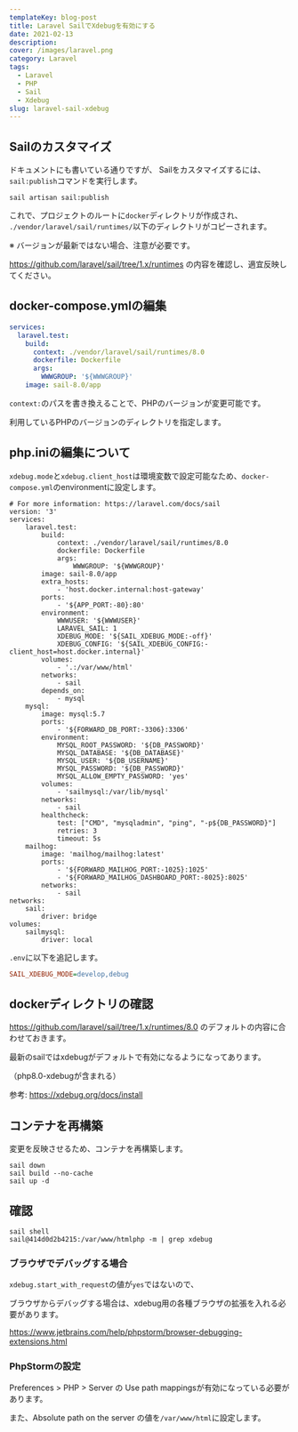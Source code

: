 ```yaml
---
templateKey: blog-post
title: Laravel SailでXdebugを有効にする
date: 2021-02-13
description:
cover: /images/laravel.png
category: Laravel
tags:
  - Laravel
  - PHP
  - Sail
  - Xdebug
slug: laravel-sail-xdebug
---
```



## Sailのカスタマイズ

ドキュメントにも書いている通りですが、
Sailをカスタマイズするには、`sail:publish`コマンドを実行します。

```shell
sail artisan sail:publish
```

これで、プロジェクトのルートに`docker`ディレクトリが作成され、
`./vendor/laravel/sail/runtimes/`以下のディレクトリがコピーされます。

※ バージョンが最新ではない場合、注意が必要です。

<https://github.com/laravel/sail/tree/1.x/runtimes> の内容を確認し、適宜反映してください。

## docker-compose.ymlの編集

```yaml
services:
  laravel.test:
    build:
      context: ./vendor/laravel/sail/runtimes/8.0
      dockerfile: Dockerfile
      args:
        WWWGROUP: '${WWWGROUP}'
    image: sail-8.0/app
```

`context:`のパスを書き換えることで、PHPのバージョンが変更可能です。

利用しているPHPのバージョンのディレクトリを指定します。

## php.iniの編集について

`xdebug.mode`と`xdebug.client_host`は環境変数で設定可能なため、`docker-compose.yml`のenvironmentに設定します。

```shell
# For more information: https://laravel.com/docs/sail
version: '3'
services:
    laravel.test:
        build:
            context: ./vendor/laravel/sail/runtimes/8.0
            dockerfile: Dockerfile
            args:
                WWWGROUP: '${WWWGROUP}'
        image: sail-8.0/app
        extra_hosts:
            - 'host.docker.internal:host-gateway'
        ports:
            - '${APP_PORT:-80}:80'
        environment:
            WWWUSER: '${WWWUSER}'
            LARAVEL_SAIL: 1
            XDEBUG_MODE: '${SAIL_XDEBUG_MODE:-off}'
            XDEBUG_CONFIG: '${SAIL_XDEBUG_CONFIG:-client_host=host.docker.internal}'
        volumes:
            - '.:/var/www/html'
        networks:
            - sail
        depends_on:
            - mysql
    mysql:
        image: mysql:5.7
        ports:
            - '${FORWARD_DB_PORT:-3306}:3306'
        environment:
            MYSQL_ROOT_PASSWORD: '${DB_PASSWORD}'
            MYSQL_DATABASE: '${DB_DATABASE}'
            MYSQL_USER: '${DB_USERNAME}'
            MYSQL_PASSWORD: '${DB_PASSWORD}'
            MYSQL_ALLOW_EMPTY_PASSWORD: 'yes'
        volumes:
            - 'sailmysql:/var/lib/mysql'
        networks:
            - sail
        healthcheck:
            test: ["CMD", "mysqladmin", "ping", "-p${DB_PASSWORD}"]
            retries: 3
            timeout: 5s
    mailhog:
        image: 'mailhog/mailhog:latest'
        ports:
            - '${FORWARD_MAILHOG_PORT:-1025}:1025'
            - '${FORWARD_MAILHOG_DASHBOARD_PORT:-8025}:8025'
        networks:
            - sail
networks:
    sail:
        driver: bridge
volumes:
    sailmysql:
        driver: local

```

`.env`に以下を追記します。

```ini
SAIL_XDEBUG_MODE=develop,debug
```


## dockerディレクトリの確認

<https://github.com/laravel/sail/tree/1.x/runtimes/8.0> のデフォルトの内容に合わせておきます。

最新のsailではxdebugがデフォルトで有効になるようになってあります。

（php8.0-xdebugが含まれる）

参考: <https://xdebug.org/docs/install>

## コンテナを再構築

変更を反映させるため、コンテナを再構築します。

```shell
sail down
sail build --no-cache
sail up -d
```

## 確認

```shell
sail shell
sail@414d0d2b4215:/var/www/htmlphp -m | grep xdebug
```

### ブラウザでデバッグする場合

`xdebug.start_with_request`の値が`yes`ではないので、

ブラウザからデバッグする場合は、xdebug用の各種ブラウザの拡張を入れる必要があります。

<https://www.jetbrains.com/help/phpstorm/browser-debugging-extensions.html>

### PhpStormの設定

Preferences > PHP > Server の Use path mappingsが有効になっている必要があります。

また、Absolute path on the server の値を`/var/www/html`に設定します。
